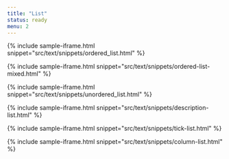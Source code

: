 ```yaml
---
title: "List"
status: ready
menu: 2
---
```



{% include sample-iframe.html snippet="src/text/snippets/ordered_list.html" %}

{% include sample-iframe.html snippet="src/text/snippets/ordered-list-mixed.html" %}

{% include sample-iframe.html snippet="src/text/snippets/unordered_list.html" %}

{% include sample-iframe.html snippet="src/text/snippets/description-list.html" %}

{% include sample-iframe.html snippet="src/text/snippets/tick-list.html" %}

{% include sample-iframe.html snippet="src/text/snippets/column-list.html" %}


